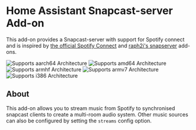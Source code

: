 # Home Assistant Snapcast-server Add-on

This add-on provides a Snapcast-server with support for Spotify connect and is inspired by [the official Spotify Connect](https://github.com/hassio-addons/addon-spotify-connect) and [raph2i's snapserver](https://github.com/raph2i/hassio-addons) add-ons.

![Supports aarch64 Architecture][aarch64-shield]
![Supports amd64 Architecture][amd64-shield]
![Supports armhf Architecture][armhf-shield]
![Supports armv7 Architecture][armv7-shield]
![Supports i386 Architecture][i386-shield]

## About

This add-on allows you to stream music from Spotify to synchronised snapcast clients to create a multi-room audio system. Other music sources can also be configured by setting the `streams` config option.

[aarch64-shield]: https://img.shields.io/badge/aarch64-yes-green.svg
[amd64-shield]: https://img.shields.io/badge/amd64-yes-green.svg
[armhf-shield]: https://img.shields.io/badge/armhf-yes-green.svg
[armv7-shield]: https://img.shields.io/badge/armv7-yes-green.svg
[i386-shield]: https://img.shields.io/badge/i386-yes-green.svg
